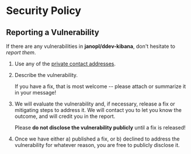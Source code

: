 # Security Policy

## Reporting a Vulnerability

If there are any vulnerabilities in **janopl/ddev-kibana**, don't hesitate to _report them_.

1. Use any of the [private contact addresses](https://github.com/janopl/ddev-kibana#support).
2. Describe the vulnerability.

   If you have a fix, that is most welcome -- please attach or summarize it in your message!

3. We will evaluate the vulnerability and, if necessary, release a fix or mitigating steps to address it. We will contact you to let you know the outcome, and will credit you in the report.

   Please **do not disclose the vulnerability publicly** until a fix is released!

4. Once we have either a) published a fix, or b) declined to address the vulnerability for whatever reason, you are free to publicly disclose it.
